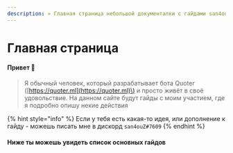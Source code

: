 ```yaml
---
description: » Главная страница небольшой документалки с гайдами san4ouZ'а
---
```


# Главная страница

#### Привет 👋

> Я обычный человек, который разрабатывает бота Quoter \([https://quoter.ml](https://quoter.ml)\) и просто живёт в своё удовольствие. На данном сайте будут гайды с моим участием, где я подробно опишу некие действия

{% hint style="info" %}
Если у тебя есть какая-то идея, или дополнение к гайду - можешь писать мне в дискорд `san4ouZ#7609`
{% endhint %}

#### Ниже ты можешь увидеть список основных гайдов



